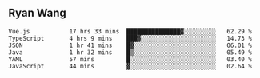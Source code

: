 ## Ryan Wang

<!--START_SECTION:waka-->

```text
Vue.js           17 hrs 33 mins  ███████████████▓░░░░░░░░░   62.29 %
TypeScript       4 hrs 9 mins    ███▓░░░░░░░░░░░░░░░░░░░░░   14.73 %
JSON             1 hr 41 mins    █▓░░░░░░░░░░░░░░░░░░░░░░░   06.01 %
Java             1 hr 32 mins    █▒░░░░░░░░░░░░░░░░░░░░░░░   05.49 %
YAML             57 mins         █░░░░░░░░░░░░░░░░░░░░░░░░   03.40 %
JavaScript       44 mins         ▓░░░░░░░░░░░░░░░░░░░░░░░░   02.64 %
```

<!--END_SECTION:waka-->
